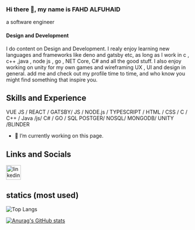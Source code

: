 ### Hi there 👋, my name is FAHD ALFUHAID
a software engineer
#### Design and Development

I do content on Design and Development. I realy enjoy learning new languages and frameworks like deno and gatsby etc, as long as
I work in c , c++ ,java , node js , go , NET Core, C# and all the good stuff.
I also enjoy working on unity for my own games and wireframing UX , UI and design in general.
add me and check out my profile time to time, and who know you might find something that inspire you.

## Skills and Experience
 VUE JS / REACT / GATSBY/ JS / NODE.js / TYPESCRIPT / HTML / CSS / C / C++ / Java /js/ C# / GO / SQL POSTGER/  NOSQL/ MONGODB/ UNITY /BLINDER

- 🔭 I’m currently working on this page. 

## Links and Socials

[<img src='https://cdn.jsdelivr.net/npm/simple-icons@3.0.1/icons/linkedin.svg' alt='linkedin' height='40'>](https://www.linkedin.com/in/linkedin.com/in/fua-alfu-6837a31a7/)  

## statics (most used)
![Top Langs](https://github-readme-stats.vercel.app/api/top-langs/?username=FuaAlfu&theme=tokyonight)

[![Anurag's GitHub stats](https://github-readme-stats.vercel.app/api?username=FuaAlfu)](https://github.com/anuraghazra/github-readme-stats)


<!--
**FuaAlfu/FuaAlfu** is a ✨ _special_ ✨ repository because its `README.md` (this file) appears on your GitHub profile.

Here are some ideas to get you started:

- 🔭 I’m currently working on ...
- 🌱 I’m currently learning ...
- 👯 I’m looking to collaborate on ...
- 🤔 I’m looking for help with ...
- 💬 Ask me about ...
- 📫 How to reach me: ...
- 😄 Pronouns: ...
- ⚡ Fun fact: ...
-->
